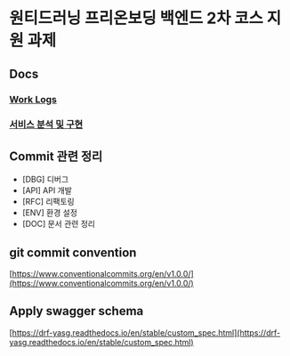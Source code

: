 # 원티드러닝 프리온보딩 백엔드 2차 코스 지원 과제

## Docs

### [Work Logs](docs/work.md)

### [서비스 분석 및 구현](docs/services.md)

## Commit 관련 정리

* [DBG] 디버그
* [API] API 개발
* [RFC] 리팩토링
* [ENV] 환경 설정
* [DOC] 문서 관련 정리

## git commit convention

[https://www.conventionalcommits.org/en/v1.0.0/](https://www.conventionalcommits.org/en/v1.0.0/)

## Apply swagger schema

[https://drf-yasg.readthedocs.io/en/stable/custom_spec.html](https://drf-yasg.readthedocs.io/en/stable/custom_spec.html)
